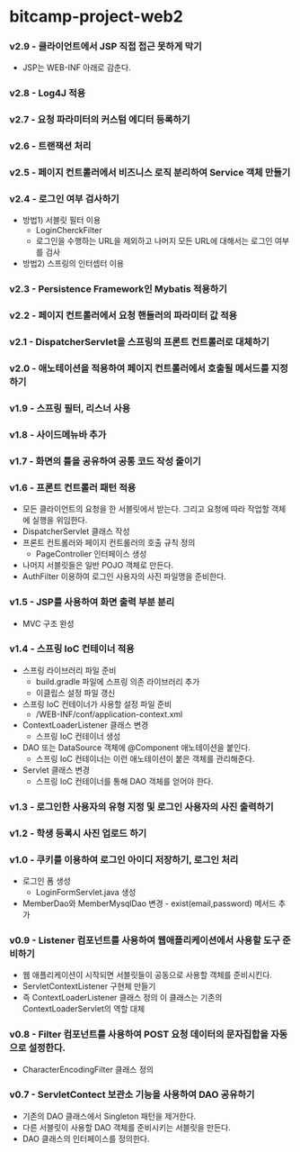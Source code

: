 # bitcamp-project-web2

### v2.9 - 클라이언트에서 JSP 직접 접근 못하게 막기
- JSP는 WEB-INF 아래로 감춘다.

### v2.8 - Log4J 적용

### v2.7 - 요청 파라미터의 커스텀 에디터 등록하기

### v2.6 - 트랜잭션 처리

### v2.5 - 페이지 컨트롤러에서 비즈니스 로직 분리하여 Service 객체 만들기

### v2.4 - 로그인 여부 검사하기
- 방법1) 서블릿 필터 이용
    - LoginCherckFilter
    - 로그인을 수행하는 URL을 제외하고 나머지 모든 URL에 대해서는 로그인 여부를 검사
- 방법2) 스프링의 인터셉터 이용

### v2.3 - Persistence Framework인 Mybatis 적용하기

### v2.2 - 페이지 컨트롤러에서 요청 핸들러의 파라미터 값 적용

### v2.1 - DispatcherServlet을 스프링의 프론트 컨트롤러로 대체하기

### v2.0 - 애노테이션을 적용하여 페이지 컨트롤러에서 호출될 메서드를 지정하기

### v1.9 - 스프링 필터, 리스너 사용

### v1.8 - 사이드메뉴바 추가

### v1.7 - 화면의 틀을 공유하여 공통 코드 작성 줄이기

### v1.6 - 프론트 컨트롤러 패턴 적용
- 모든 클라이언트의 요청을 한 서블릿에서 받는다.
  그리고 요청에 따라 작업할 객체에 실행을 위임한다.
- DispatcherServlet 클래스 작성
- 프론트 컨트롤러와 페이지 컨트롤러의 호출 규칙 정의
  - PageController 인터페이스 생성
- 나머지 서블릿들은 일반 POJO 객체로 만든다.
- AuthFilter 이용하여 로그인 사용자의 사진 파일명을 준비한다.


### v1.5 - JSP를 사용하여 화면 출력 부분 분리
- MVC 구조 완성

### v1.4 - 스프링 IoC 컨테이너 적용
- 스프링 라이브러리 파일 준비
  -  build.gradle 파일에 스프링 의존 라이브러리 추가
  - 이클립스 설정 파일 갱신
- 스프링 IoC 컨테이너가 사용할 설정 파일 준비
  - /WEB-INF/conf/application-context.xml
- ContextLoaderListener 클래스 변경
  - 스프링 IoC 컨테이너 생성
- DAO 또는 DataSource 객체에 @Component 애노테이션을 붙인다.
  - 스프링 IoC 컨테이너는 이런 애노테이션이 붙은 객체를 관리해준다.
- Servlet 클래스 변경
  - 스프링 IoC 컨테이너를 통해 DAO 객체를 얻어야 한다.

### v1.3 - 로그인한 사용자의 유형 지정 및 로그인 사용자의 사진 출력하기

### v1.2 - 학생 등록시 사진 업로드 하기

### v1.0 - 쿠키를 이용하여 로그인 아이디 저장하기, 로그인 처리
- 로그인 폼 생성
  - LoginFormServlet.java 생성
- MemberDao와 MemberMysqlDao 변경 - exist(email,password) 메서드 추가

### v0.9 - Listener 컴포넌트를 사용하여 웹애플리케이션에서 사용할 도구 준비하기
- 웹 애플리케이션이 시작되면 서블릿들이 공동으로 사용할 객체를 준비시킨다.
- ServletContextListener 구현체 만들기
- 즉 ContextLoaderListener 클래스 정의
  이 클래스는 기존의 ContextLoaderServlet의 역할 대체

### v0.8 - Filter 컴포넌트를 사용하여 POST 요청 데이터의 문자집합을 자동으로 설정한다.
- CharacterEncodingFilter 클래스 정의

### v0.7 - ServletContect 보관소 기능을 사용하여 DAO 공유하기
- 기존의 DAO 클래스에서 Singleton 패턴을 제거한다.
- 다른 서블릿이 사용할 DAO 객체를 준비시키는 서블릿을 만든다.
- DAO 클래스의 인터페이스를 정의한다.